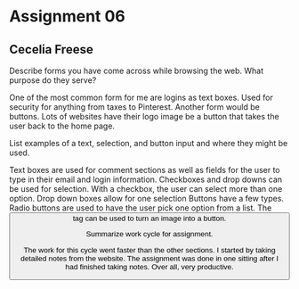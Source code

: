 # Assignment 06
## Cecelia Freese

Describe forms you have come across while browsing the web. What purpose do they serve?

One of the most common form for me are logins as text boxes. Used for security for anything from taxes to Pinterest. Another form would be buttons. Lots of websites have their logo image be a button that takes the user back to the home page.

List examples of a text, selection, and button input and where they might be used.

Text boxes are used for comment sections as well as fields for the user to type in their email and login information. Checkboxes and drop downs can be used for selection. With a checkbox, the user can select more than one option. Drop down boxes allow for one selection Buttons have a few types. Radio buttons are used to have the user pick one option from a list. The <button> tag can be used to turn an image into a button.

Summarize work cycle for assignment.

The work for this cycle went faster than the other sections. I started by taking detailed notes from the website. The assignment was done in one sitting after I had finished taking notes. Over all, very productive.
